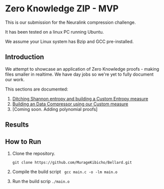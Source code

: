 # Zero Knowledge ZIP - MVP

This is our submission for the Neuralink compression challenge.

It has been tested on a linux PC running Ubuntu. 

We assume your Linux system has Bzip and GCC pre-installed.

## Introduction
We attempt to showcase an application of Zero Knowledge proofs -  making files smaller in realtime.
We have day jobs so we're yet to fully document our work.


This sections are documented:
1. [Ditching Shannon entropy and building a Custom Entropy measure](https://kibicho.substack.com/p/the-uniformity-measure?r=2at73k)
2. [Building an Data Compressor using our Custom measure]()
3. [Coming soon. Adding polynomial proofs]

## Results


## How to Run
1. Clone the repository.
   
   ```git clone https://github.com/MurageKibicho/Bellard.git```

2. Compile the build script
   ``` gcc main.c -o -lm main.o```

3. Run the build scrip
   ```./main.o```
 
